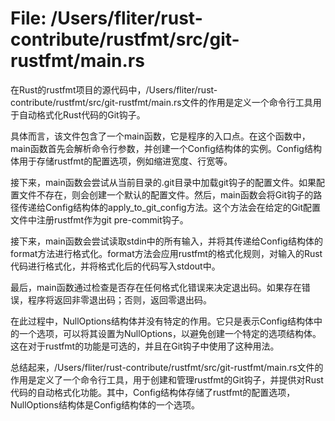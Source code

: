 # File: /Users/fliter/rust-contribute/rustfmt/src/git-rustfmt/main.rs

在Rust的rustfmt项目的源代码中，/Users/fliter/rust-contribute/rustfmt/src/git-rustfmt/main.rs文件的作用是定义一个命令行工具用于自动格式化Rust代码的Git钩子。

具体而言，该文件包含了一个main函数，它是程序的入口点。在这个函数中，main函数首先会解析命令行参数，并创建一个Config结构体的实例。Config结构体用于存储rustfmt的配置选项，例如缩进宽度、行宽等。

接下来，main函数会尝试从当前目录的.git目录中加载git钩子的配置文件。如果配置文件不存在，则会创建一个默认的配置文件。然后，main函数会将Git钩子的路径传递给Config结构体的apply_to_git_config方法。这个方法会在给定的Git配置文件中注册rustfmt作为git pre-commit钩子。

接下来，main函数会尝试读取stdin中的所有输入，并将其传递给Config结构体的format方法进行格式化。format方法会应用rustfmt的格式化规则，对输入的Rust代码进行格式化，并将格式化后的代码写入stdout中。

最后，main函数通过检查是否存在任何格式化错误来决定退出码。如果存在错误，程序将返回非零退出码；否则，返回零退出码。

在此过程中，NullOptions结构体并没有特定的作用。它只是表示Config结构体中的一个选项，可以将其设置为NullOptions，以避免创建一个特定的选项结构体。这在对于rustfmt的功能是可选的，并且在Git钩子中使用了这种用法。

总结起来，/Users/fliter/rust-contribute/rustfmt/src/git-rustfmt/main.rs文件的作用是定义了一个命令行工具，用于创建和管理rustfmt的Git钩子，并提供对Rust代码的自动格式化功能。其中，Config结构体存储了rustfmt的配置选项，NullOptions结构体是Config结构体的一个选项。

